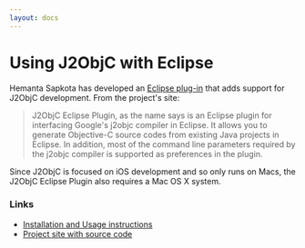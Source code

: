 ```yaml
---
layout: docs
---
```


# Using J2ObjC with Eclipse

Hemanta Sapkota has developed an 
[Eclipse plug-in](https://github.com/hemantasapkota/j2objc-eclipse-plugin)
that adds support for J2ObjC development.  From the project's site:

> J2ObjC Eclipse Plugin, as the name says is an Eclipse plugin for interfacing
> Google's j2objc compiler in Eclipse. It allows you to generate Objective-C
> source codes from existing Java projects in Eclipse. In addition, most of
> the command line parameters required by the j2objc compiler is supported as
> preferences in the plugin. 

Since J2ObjC is focused on iOS development and so only runs on Macs, the
J2ObjC Eclipse Plugin also requires a Mac OS X system.

### Links

- [Installation and Usage instructions](http://hemantasapkota.github.io/posts/j2objc-eclipse-plugin/)
- [Project site with source code](https://github.com/hemantasapkota/j2objc-eclipse-plugin)
